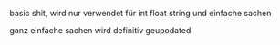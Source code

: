 basic shit, wird nur verwendet für int float string und einfache sachen

ganz einfache sachen wird definitiv geupodated
